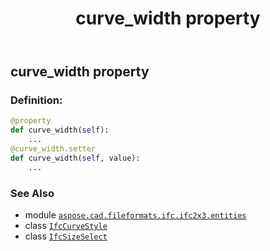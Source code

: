﻿---
title: curve_width property
second_title: Aspose.CAD for Python via .NET API References
description: 
type: docs
weight: 60
url: /python-net/aspose.cad.fileformats.ifc.ifc2x3.entities/ifccurvestyle/curve_width/
is_root: false
---

## curve_width property

### Definition:
```python
@property
def curve_width(self):
    ...
@curve_width.setter
def curve_width(self, value):
    ...
```

### See Also
* module [`aspose.cad.fileformats.ifc.ifc2x3.entities`](../../)
* class [`IfcCurveStyle`](/cad/python-net/aspose.cad.fileformats.ifc.ifc2x3.entities/ifccurvestyle)
* class [`IfcSizeSelect`](/cad/python-net/aspose.cad.fileformats.ifc.ifc2x3.types/ifcsizeselect)
